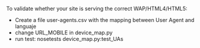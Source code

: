 To validate whether your site is serving the correct WAP/HTML4/HTML5:

- Create a file user-agents.csv with the mapping between User Agent and languaje
- change URL_MOBILE in device_map.py
- run test: nosetests device_map.py:test_UAs
